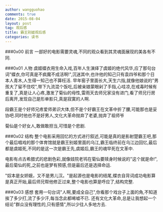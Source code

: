 ```yaml
---
author: wangguohao
comments: true
date: 2015-08-04
layout: post
tag: 观后感
title: 霸王别姬观后感
categories: 读书
---
```


###0x00 前言
一部好的电影需要灵魂,不同的观众看到其灵魂面展现的美各有不同.

###0x01 人物
虞姬蝶衣用生命入戏,百年人生演绎了虞姬的绝代风华,应了那句台词"蝶衣,你可真是不疯魔不成活啊!",沉迷其中,也许他的知己只有袁四爷和那个日本人青木,人生得一知己也不算枉活.
早年窑子里面长大,天生六指,就像他娘说的"男孩大了留不住哎",带下九流混个饭吃,后被亲娘蒙眼剁了手指,心哇凉,在戒毒时候有重复了,真是让人心疼,激发了菊仙的母性,雷雨天去师兄家没有进门,看了师兄行房后离开,发现自己是形单影只,真是寂寞的人啊.

段霸王是个好师兄疼爱师弟识大体,但不是个好霸王在文革中折了腰,可能那也是妥协吧.同时他也不是好男人,文化大革命抛弃了老婆,抛弃了祖师爷

菊仙是个好女人,敢做敢担当,可惜是个悲剧.

###0x02 结构
整个电影采用回忆的方式进行叙述,可能是真的是影射楚霸王吧,那个最后唱戏的那个体育馆就是霸王别姬里面的乌江,霸王临终前在乌江边回忆,最后都是虞姬死,不同的是这一次是霸王先,虞姬后,霸王的魂早死在文革中.

电影有点古希腊式的悲剧色彩,就像妓院老鸨在菊仙要赎身时候说的"这个就是命!",最后菊仙的死,之前也是梦有预感,但是最后还是选择命运.

"奴本是女娇娥，又不是男儿汉。"是起源也是电影的结尾,蝶衣自背词成功电影算是真正开始,最后师兄帮他修正过来,整个电影也算是呼应了,结构完整.

###0x03 感想
套用一句台词"人啊,要成全自己",你看那个戏台子上面的角,不知道挨了多少打,流了多少汗,每当念此都唏嘘不已.
还有文化大革命,总是让我想起一个结论"群众没有理性的,只有感情",所以少往人多地方去.
